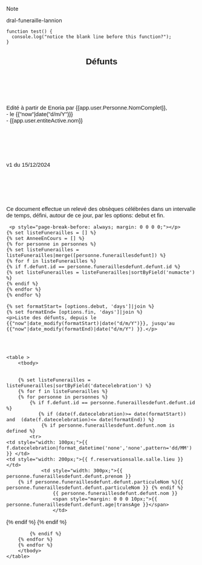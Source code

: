> [!note]
> dral-funeraille-lannion

```
function test() {
  console.log("notice the blank line before this function?");
}
```
<html>
<body>
<main style="font-family: sans-serif; font-size:15px;">
<h2 style="text-align: center;">Défunts</h2>
<p style="margin:100px 0 0 0;">Edité à partir de Enoria par {{app.user.Personne.NomComplet}},<br />
- le {{"now"|date("d/m/Y")}}<br />
- {{app.user.entiteActive.nom}}</p>
    <p style="margin:100px 0 0 0;">v1 du 15/12/2024</p>
    <p style="margin:100px 0 0 0;">Ce document effectue un relevé des obsèques célébrées dans un intervalle de temps,
        défini, autour de ce jour, par les options: debut et fin.</p>

   
```
 <p style="page-break-before: always; margin: 0 0 0 0;"></p>
{% set listeFunerailles = [] %}
{% set AnneeEnCours = [] %}
{% for personne in personnes %}
{% set listeFunerailles = listeFunerailles|merge([personne.funeraillesdefunt]) %}
{% for f in listeFunerailles %}
{% if f.defunt.id == personne.funeraillesdefunt.defunt.id %}
{% set listeFunerailles = listeFunerailles|sortByField('numacte') %}
{% endif %}
{% endfor %}
{% endfor %}
```
	
    
    
    {% set formatStart= [options.debut, 'days']|join %}
    {% set formatEnd= [options.fin, 'days']|join %}
    <p>Liste des défunts, depuis le {{"now"|date_modify(formatStart)|date("d/m/Y")}}, jusqu'au {{"now"|date_modify(formatEnd)|date("d/m/Y") }}.</p>
	

	

	<table >
		<tbody>
			

		{% set listeFunerailles = listeFunerailles|sortByField('datecelebration') %}
        {% for f in listeFunerailles %}
		{% for personne in personnes %}		
			{% if f.defunt.id == personne.funeraillesdefunt.defunt.id %}
               {% if (date(f.datecelebration)>= date(formatStart)) and  (date(f.datecelebration)<= date(formatEnd)) %}  
                {% if personne.funeraillesdefunt.defunt.nom is defined %}
            <tr>
    <td style="width: 100px;">{{ f.datecelebration|format_datetime('none','none',pattern='dd/MM') }} </td>
    <td style="width: 200px;">{{ f.reservationsalle.salle.lieu }}</td>
				<td style="width: 300px;">{{ personne.funeraillesdefunt.defunt.prenom }}
		{% if personne.funeraillesdefunt.defunt.particuleNom %}{{ personne.funeraillesdefunt.defunt.particuleNom }} {% endif %} 
                    {{ personne.funeraillesdefunt.defunt.nom }}
                    <span style="margin: 0 0 0 10px;">{{ personne.funeraillesdefunt.defunt.age|transAge }}</span>
                    </td>
</tr>
   {% endif %}  
    {% endif %}
         
			{% endif %}
		{% endfor %}
		{% endfor %}
		</tbody>
	</table>
</main>	
</body>
</html>
